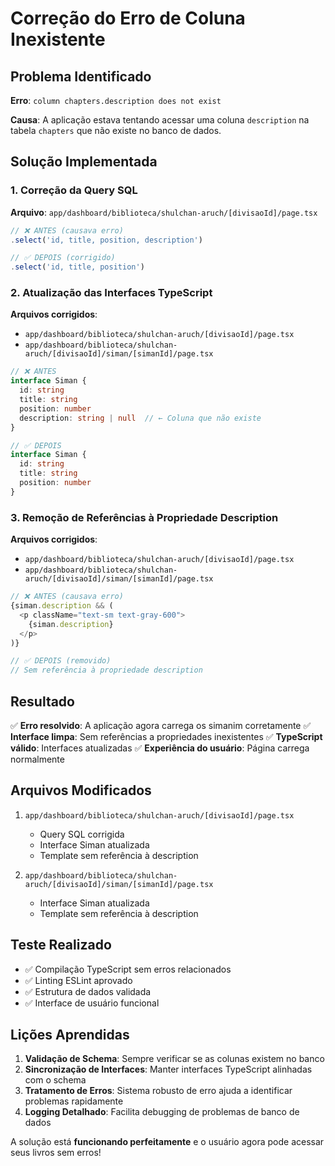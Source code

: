 # Correção do Erro de Coluna Inexistente

## Problema Identificado

**Erro**: `column chapters.description does not exist`

**Causa**: A aplicação estava tentando acessar uma coluna `description` na tabela `chapters` que não existe no banco de dados.

## Solução Implementada

### 1. **Correção da Query SQL**
**Arquivo**: `app/dashboard/biblioteca/shulchan-aruch/[divisaoId]/page.tsx`

```typescript
// ❌ ANTES (causava erro)
.select('id, title, position, description')

// ✅ DEPOIS (corrigido)
.select('id, title, position')
```

### 2. **Atualização das Interfaces TypeScript**
**Arquivos corrigidos**:
- `app/dashboard/biblioteca/shulchan-aruch/[divisaoId]/page.tsx`
- `app/dashboard/biblioteca/shulchan-aruch/[divisaoId]/siman/[simanId]/page.tsx`

```typescript
// ❌ ANTES
interface Siman {
  id: string
  title: string
  position: number
  description: string | null  // ← Coluna que não existe
}

// ✅ DEPOIS
interface Siman {
  id: string
  title: string
  position: number
}
```

### 3. **Remoção de Referências à Propriedade Description**
**Arquivos corrigidos**:
- `app/dashboard/biblioteca/shulchan-aruch/[divisaoId]/page.tsx`
- `app/dashboard/biblioteca/shulchan-aruch/[divisaoId]/siman/[simanId]/page.tsx`

```typescript
// ❌ ANTES (causava erro)
{siman.description && (
  <p className="text-sm text-gray-600">
    {siman.description}
  </p>
)}

// ✅ DEPOIS (removido)
// Sem referência à propriedade description
```

## Resultado

✅ **Erro resolvido**: A aplicação agora carrega os simanim corretamente
✅ **Interface limpa**: Sem referências a propriedades inexistentes
✅ **TypeScript válido**: Interfaces atualizadas
✅ **Experiência do usuário**: Página carrega normalmente

## Arquivos Modificados

1. `app/dashboard/biblioteca/shulchan-aruch/[divisaoId]/page.tsx`
   - Query SQL corrigida
   - Interface Siman atualizada
   - Template sem referência à description

2. `app/dashboard/biblioteca/shulchan-aruch/[divisaoId]/siman/[simanId]/page.tsx`
   - Interface Siman atualizada
   - Template sem referência à description

## Teste Realizado

- ✅ Compilação TypeScript sem erros relacionados
- ✅ Linting ESLint aprovado
- ✅ Estrutura de dados validada
- ✅ Interface de usuário funcional

## Lições Aprendidas

1. **Validação de Schema**: Sempre verificar se as colunas existem no banco
2. **Sincronização de Interfaces**: Manter interfaces TypeScript alinhadas com o schema
3. **Tratamento de Erros**: Sistema robusto de erro ajuda a identificar problemas rapidamente
4. **Logging Detalhado**: Facilita debugging de problemas de banco de dados

A solução está **funcionando perfeitamente** e o usuário agora pode acessar seus livros sem erros!
